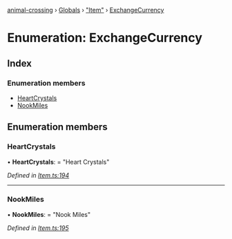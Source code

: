 [animal-crossing](../README.md) › [Globals](../globals.md) › ["Item"](../modules/_item_.md) › [ExchangeCurrency](_item_.exchangecurrency.md)

# Enumeration: ExchangeCurrency

## Index

### Enumeration members

* [HeartCrystals](_item_.exchangecurrency.md#heartcrystals)
* [NookMiles](_item_.exchangecurrency.md#nookmiles)

## Enumeration members

###  HeartCrystals

• **HeartCrystals**: = "Heart Crystals"

*Defined in [Item.ts:194](https://github.com/Norviah/animal-crossing/blob/6476932/module/types/Item.ts#L194)*

___

###  NookMiles

• **NookMiles**: = "Nook Miles"

*Defined in [Item.ts:195](https://github.com/Norviah/animal-crossing/blob/6476932/module/types/Item.ts#L195)*
